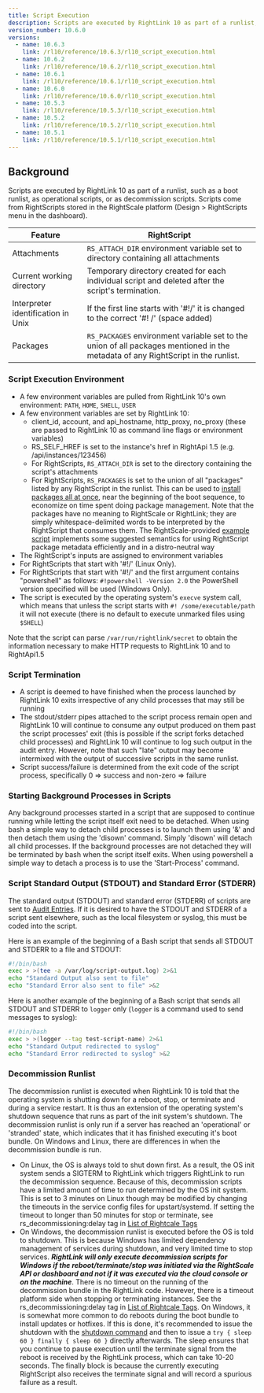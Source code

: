 ```yaml
---
title: Script Execution
description: Scripts are executed by RightLink 10 as part of a runlist, such as a boot runlist or as operational scripts.
version_number: 10.6.0
versions:
  - name: 10.6.3
    link: /rl10/reference/10.6.3/rl10_script_execution.html
  - name: 10.6.2
    link: /rl10/reference/10.6.2/rl10_script_execution.html
  - name: 10.6.1
    link: /rl10/reference/10.6.1/rl10_script_execution.html
  - name: 10.6.0
    link: /rl10/reference/10.6.0/rl10_script_execution.html
  - name: 10.5.3
    link: /rl10/reference/10.5.3/rl10_script_execution.html
  - name: 10.5.2
    link: /rl10/reference/10.5.2/rl10_script_execution.html
  - name: 10.5.1
    link: /rl10/reference/10.5.1/rl10_script_execution.html
---
```


## Background

Scripts are executed by RightLink 10 as part of a runlist, such as a boot runlist, as operational scripts, or as decommission scripts. Scripts come from RightScripts stored in the RightScale platform (Design > RightScripts menu in the dashboard).

Feature | RightScript |
------- | ---------------------------------- |
Attachments |	`RS_ATTACH_DIR` environment variable set to directory containing all attachments |
Current working directory |	Temporary directory created for each individual script and deleted after the script's termination. |
Interpreter identification in Unix | If the first line starts with '#!/' it is changed to the correct '#! /' (space added) |
Packages |  `RS_PACKAGES` environment variable set to the union of all packages mentioned in the metadata of any RightScript in the runlist. |

### Script Execution Environment

* A few environment variables are pulled from RightLink 10's own environment: `PATH`, `HOME`, `SHELL`, `USER`
* A few environment variables are set by RightLink 10:
    * client_id, account, and api_hostname, http_proxy, no_proxy (these are passed to RightLink 10 as command line flags or environment variables)
    * RS_SELF_HREF is set to the instance's href in RightApi 1.5 (e.g. /api/instances/123456)
    * For RightScripts, `RS_ATTACH_DIR` is set to the directory containing the script's attachments
    * For RightScripts, `RS_PACKAGES` is set to the union of all "packages" listed by any RightScript in the runlist. This can be used to [install packages all at once](https://github.com/rightscale/rightlink_scripts/blob/master/rll-examples/install-packages.sh), near the beginning of the boot sequence, to economize on time spent doing package management. Note that the packages have no meaning to RightScale or RightLink; they are simply whitespace-delimited words to be interpreted by the RightScript that consumes them. The RightScale-provided [example script](https://github.com/rightscale/rightlink_scripts/blob/master/rll-examples/install-packages.sh) implements some suggested semantics for using RightScript package metadata efficiently and in a distro-neutral way
* The RightScript's inputs are assigned to environment variables
* For RightScripts that start with '#!/' (Linux Only).
* For RightScripts that start with '#!/' and the first arrgument contains "powershell" as follows: `#!powershell -Version 2.0` the PowerShell version specified will be used (Windows Only).
* The script is executed by the operating system's `execve` system call, which means that unless the script starts with `#! /some/executable/path` it will not execute (there is no default to execute unmarked files using `$SHELL`)

Note that the script can parse `/var/run/rightlink/secret` to obtain the information necessary to make HTTP requests to RightLink 10 and to RightApi1.5

### Script Termination

* A script is deemed to have finished when the process launched by RightLink 10 exits irrespective of any child processes that may still be running
* The stdout/stderr pipes attached to the script process remain open and RightLink 10 will continue to consume any output produced on them past the script processes' exit (this is possible if the script forks detached child processes) and RightLink 10 will continue to log such output in the audit entry. However, note that such "late" output may become intermixed with the output of successive scripts in the same runlist.
* Script success/failure is determined from the exit code of the script process, specifically 0 => success and non-zero => failure

### Starting Background Processes in Scripts

Any background processes started in a script that are supposed to continue running while letting the script itself exit need to be detached. When using bash a simple way to detach child processes is to launch them using '&' and then detach them using the 'disown' command. Simply 'disown' will detach all child processes. If the background processes are not detached they will be terminated by bash when the script itself exits.  When using powershell a simple way to detach a process is to use the 'Start-Process' command.

### Script Standard Output (STDOUT) and Standard Error (STDERR)

The standard output (STDOUT) and standard error (STDERR) of scripts are sent to [Audit Entries](/cm/dashboard/reports/audit_entries/). If it is desired to have the STDOUT and STDERR of a script sent elsewhere, such as the local filesystem or syslog, this must be coded into the script.

Here is an example of the beginning of a Bash script that sends all STDOUT and STDERR to a file and STDOUT:

~~~ bash
#!/bin/bash
exec > >(tee -a /var/log/script-output.log) 2>&1
echo "Standard Output also sent to file"
echo "Standard Error also sent to file" >&2
~~~

Here is another example of the beginning of a Bash script that sends all STDOUT and STDERR to `logger` only (`logger` is a command used to send messages to syslog):

~~~ bash
#!/bin/bash
exec > >(logger --tag test-script-name) 2>&1
echo "Standard Output redirected to syslog"
echo "Standard Error redirected to syslog" >&2
~~~

### Decommission Runlist

The decommission runlist is executed when RightLink 10 is told that the operating system is shutting down for a reboot, stop, or terminate and during a service restart. It is thus an extension of the operating system's shutdown sequence that runs as part of the init system's shutdown. The decommission runlist is only run if a server has reached an 'operational' or 'stranded' state, which indicates that it has finished executing it's boot bundle. On Windows and Linux, there are differences in when the decommission bundle is run.
  * On Linux, the OS is always told to shut down first. As a result, the OS init system sends a SIGTERM to RightLink which triggers RightLink to run the decommission sequence. Because of this, decommission scripts have a limited amount of time to run determined by the OS init system. This is set to 3 minutes on Linux though may be modified by changing the timeouts in the service config files for upstart/systemd. If setting the timeout to longer than 50 minutes for stop or terminate, see rs_decommissioning:delay tag in [List of Rightcale Tags](/cm/ref/list_of_rightscale_tags.html)
  * On Windows, the decommission runlist is executed before the OS is told to shutdown. This is because Windows has limited dependency management of services during shutdown, and very limited time to stop services. _**RightLink will only execute decommission scripts for Windows if the reboot/terminate/stop was initiated via the RightScale API or dashboard and not if it was executed via the cloud console or on the machine**_. There is no timeout on the running of the decommission bundle in the RightLink code. However, there is a timeout platform side when stopping or terminating instances. See the rs_decommissioning:delay tag in [List of Rightcale Tags](/cm/ref/list_of_rightscale_tags.html). On Windows, it is somewhat more common to do reboots during the boot bundle to install updates or hotfixes. If this is done, it's recommended to issue the shutdown with the <a nocheck href='https://technet.microsoft.com/en-us/library/bb491003.aspx'>shutdown command</a> and then to issue a `try { sleep 60 } finally { sleep 60 }` directly afterwards. The sleep ensures that you continue to pause execution until the terminate signal from the reboot is received by the RightLink process, which can take 10-20 seconds. The finally block is because the currently executing RightScript also receives the terminate signal and will record a spurious failure as a result.

